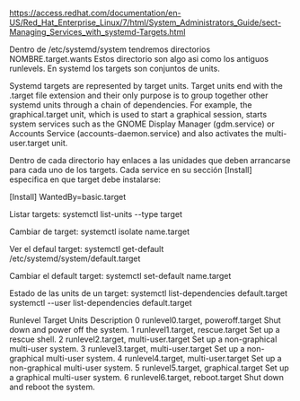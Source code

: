 https://access.redhat.com/documentation/en-US/Red_Hat_Enterprise_Linux/7/html/System_Administrators_Guide/sect-Managing_Services_with_systemd-Targets.html

Dentro de /etc/systemd/system tendremos directorios NOMBRE.target.wants
Estos directorio son algo asi como los antiguos runlevels. En systemd los targets son conjuntos de units.

Systemd targets are represented by target units. Target units end with the .target file extension and their only purpose is to group together other systemd units through a chain of dependencies. For example, the graphical.target unit, which is used to start a graphical session, starts system services such as the GNOME Display Manager (gdm.service) or Accounts Service (accounts-daemon.service) and also activates the multi-user.target unit.

Dentro de cada directorio hay enlaces a las unidades que deben arrancarse para cada uno de los targets.
Cada service en su sección [Install] especifica en que target debe instalarse:

[Install]
WantedBy=basic.target


Listar targets:
systemctl list-units --type target

Cambiar de target:
systemctl isolate name.target

Ver el defaul target:
systemctl get-default
  /etc/systemd/system/default.target

Cambiar el default target:
systemctl set-default name.target

Estado de las units de un target:
systemctl list-dependencies default.target
systemctl --user list-dependencies default.target


Runlevel   Target Units                            Description
0          runlevel0.target, poweroff.target       Shut down and power off the system.
1          runlevel1.target, rescue.target         Set up a rescue shell.
2          runlevel2.target, multi-user.target     Set up a non-graphical multi-user system.
3          runlevel3.target, multi-user.target     Set up a non-graphical multi-user system.
4          runlevel4.target, multi-user.target     Set up a non-graphical multi-user system.
5          runlevel5.target, graphical.target      Set up a graphical multi-user system.
6          runlevel6.target, reboot.target         Shut down and reboot the system.

